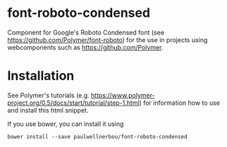 # font-roboto-condensed
Component for Google's Roboto Condensed font (see https://github.com/Polymer/font-roboto) for the use in projects using webcomponents such as https://github.com/Polymer.

# Installation
See Polymer's tutorials (e.g. https://www.polymer-project.org/0.5/docs/start/tutorial/step-1.html) for information how to use and install this html snippet.

If you use bower, you can install it using

```
bower install --save paulwellnerbou/font-roboto-condensed
```
